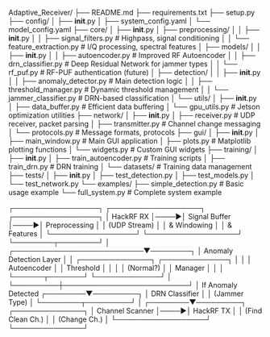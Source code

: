 Adaptive_Receiver/
├── README.md
├── requirements.txt
├── setup.py
├── config/
│   ├── __init__.py
│   ├── system_config.yaml
│   └── model_config.yaml
├── core/
│   ├── __init__.py
│   ├── preprocessing/
│   │   ├── __init__.py
│   │   ├── signal_filters.py      # Highpass, signal conditioning
│   │   └── feature_extraction.py   # I/Q processing, spectral features
│   ├── models/
│   │   ├── __init__.py
│   │   ├── autoencoder.py         # Improved RF Autoencoder
│   │   ├── drn_classifier.py      # Deep Residual Network for jammer types
│   │   └── rf_puf.py              # RF-PUF authentication (future)
│   ├── detection/
│   │   ├── __init__.py
│   │   ├── anomaly_detector.py    # Main detection logic
│   │   ├── threshold_manager.py   # Dynamic threshold management
│   │   └── jammer_classifier.py   # DRN-based classification
│   └── utils/
│       ├── __init__.py
│       ├── data_buffer.py         # Efficient data buffering
│       └── gpu_utils.py           # Jetson optimization utilities
├── network/
│   ├── __init__.py
│   ├── receiver.py                # UDP receiver, packet parsing
│   ├── transmitter.py             # Channel change messaging
│   └── protocols.py               # Message formats, protocols
├── gui/
│   ├── __init__.py
│   ├── main_window.py            # Main GUI application
│   ├── plots.py                  # Matplotlib plotting functions
│   └── widgets.py                # Custom GUI widgets
├── training/
│   ├── __init__.py
│   ├── train_autoencoder.py     # Training scripts
│   ├── train_drn.py              # DRN training
│   └── datasets/                 # Training data management
├── tests/
│   ├── __init__.py
│   ├── test_detection.py
│   ├── test_models.py
│   └── test_network.py
└── examples/
    ├── simple_detection.py       # Basic usage example
    └── full_system.py           # Complete system example


┌─────────────────┐     ┌──────────────────┐      ┌─────────────────┐
│   HackRF RX     │────▶│  Signal Buffer   │────▶│ Preprocessing   │
│  (UDP Stream)   │     │   & Windowing    │      │  & Features     │
└─────────────────┘     └──────────────────┘      └────────┬────────┘
                                                           │
                                ┌──────────────────────────▼────────┐
                                │      Anomaly Detection Layer      │
                                │  ┌──────────────┐ ┌─────────────┐ │
                                │  │ Autoencoder  │ │  Threshold  │ │
                                │  │   (Normal?)  │ │  Manager    │ │
                                │  └──────┬───────┘ └─────────────┘ │
                                └─────────┼─────────────────────────┘
                                         │ If Anomaly Detected
                                ┌────────▼─────────┐
                                │  DRN Classifier  │
                                │  (Jammer Type)   │
                                └────────┬─────────┘
                                         │
                                ┌────────▼─────────┐     ┌──────────────┐
                                │ Channel Scanner  │────▶│ HackRF TX   │
                                │ (Find Clean Ch.) │     │ (Change Ch.) │
                                └──────────────────┘     └──────────────┘